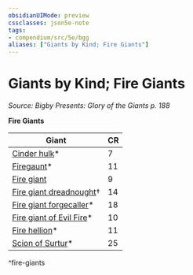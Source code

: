 ```yaml
---
obsidianUIMode: preview
cssclasses: json5e-note
tags:
- compendium/src/5e/bgg
aliases: ["Giants by Kind; Fire Giants"]
---
```

# Giants by Kind; Fire Giants
*Source: Bigby Presents: Glory of the Giants p. 188* 

**Fire Giants**

| Giant | CR |
|-------|----|
| [Cinder hulk](2-Mechanics/CLI/bestiary/elemental/cinder-hulk-bgg.md)* | 7 |
| [Firegaunt](2-Mechanics/CLI/bestiary/undead/firegaunt-bgg.md)* | 11 |
| [Fire giant](2-Mechanics/CLI/bestiary/giant/fire-giant.md) | 9 |
| [Fire giant dreadnought](2-Mechanics/CLI/bestiary/giant/fire-giant-dreadnought-mpmm.md)† | 14 |
| [Fire giant forgecaller](2-Mechanics/CLI/bestiary/giant/fire-giant-forgecaller-bgg.md)* | 18 |
| [Fire giant of Evil Fire](2-Mechanics/CLI/bestiary/giant/fire-giant-of-evil-fire-bgg.md)* | 10 |
| [Fire hellion](2-Mechanics/CLI/bestiary/fiend/fire-hellion-bgg.md)* | 11 |
| [Scion of Surtur](2-Mechanics/CLI/bestiary/giant/scion-of-surtur-bgg.md)* | 25 |
^fire-giants
